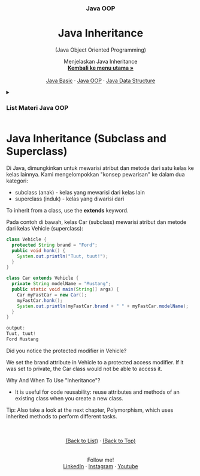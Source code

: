 <div id="top" align="center">
  <h3 align="center">Java OOP</h3>
  <h1>Java Inheritance</h1>
  <p align="center">(Java Object Oriented Programming)</p>

  <p align="center">
    Menjelaskan Java Inheritance
    <br />
    <a href="https://github.com/falahdrrhmn/Tutorial-Java/blob/main/README.md"><strong>Kembali ke menu utama »</strong></a>
    <br />
    <br />
    <a href="https://github.com/falahdrrhmn/Tutorial-Java/blob/main/Java%20Basic/README.md">Java Basic</a>
    ·
    <a href="https://github.com/falahdrrhmn/Tutorial-Java/blob/main/Java%20OOP/README.md">Java OOP</a>
    ·
    <a href="https://github.com/falahdrrhmn/Tutorial-Java/blob/main/Java%20Data%20Structure/README.md">Java Data Structure</a>
  </p>
</div>

<!-- TABLE OF CONTENTS -->
<details>
  <summary id="list"><H3>List Materi Java OOP</H3></summary>
  <ol>
    <li>
      <a href="https://github.com/falahdrrhmn/Tutorial-Java/blob/main/Java%20OOP/README.md">Java OOP</a>
      <ul>
        <li><a href="https://github.com/falahdrrhmn/Tutorial-Java/blob/main/Java%20OOP/DasarOOP.md">Dasar OOP</a></li>
        <li><a href="https://github.com/falahdrrhmn/Tutorial-Java/blob/main/Java%20OOP/ClassdanObject.md">Class dan Object</a></li>
        <li><a href="https://github.com/falahdrrhmn/Tutorial-Java/blob/main/Java%20OOP/ClassMethods.md">Class Methods</a></li>
        <li><a href="https://github.com/falahdrrhmn/Tutorial-Java/blob/main/Java%20OOP/Constructor.md">Constructor</a></li>
        <li><a href="https://github.com/falahdrrhmn/Tutorial-Java/blob/main/Java%20OOP/Encapsulation.md">Encapsulation</a></li>
        <li><a href="https://github.com/falahdrrhmn/Tutorial-Java/blob/main/Java%20OOP/Abstraction.md">Abstraction</a></li>
        <li><a href="https://github.com/falahdrrhmn/Tutorial-Java/blob/main/Java%20OOP/Inheritance.md">Inheritance</a></li>
        <li><a href="https://github.com/falahdrrhmn/Tutorial-Java/blob/main/Java%20OOP/Polymorphism.md">Polymorphism</a></li>
      </ul>
    </li>
  </ol>
</details>

# Java Inheritance (Subclass and Superclass)

Di Java, dimungkinkan untuk mewarisi atribut dan metode dari satu kelas ke kelas lainnya. Kami mengelompokkan "konsep pewarisan" ke dalam dua kategori:

- subclass (anak) - kelas yang mewarisi dari kelas lain
- superclass (induk) - kelas yang diwarisi dari

To inherit from a class, use the **extends** keyword.

Pada contoh di bawah, kelas Car (subclass) mewarisi atribut dan metode dari kelas Vehicle (superclass):

```java
class Vehicle {
  protected String brand = "Ford";
  public void honk() {
    System.out.println("Tuut, tuut!");
  }
}

class Car extends Vehicle {
  private String modelName = "Mustang";
  public static void main(String[] args) {
    Car myFastCar = new Car();
    myFastCar.honk();
    System.out.println(myFastCar.brand + " " + myFastCar.modelName);
  }
}

output:
Tuut, tuut!
Ford Mustang
```

Did you notice the protected modifier in Vehicle?

We set the brand attribute in Vehicle to a protected access modifier. If it was set to private, the Car class would not be able to access it.

Why And When To Use "Inheritance"?
- It is useful for code reusability: reuse attributes and methods of an existing class when you create a new class.

Tip: Also take a look at the next chapter, Polymorphism, which uses inherited methods to perform different tasks.






<br>
<br>

<div align="center">
  <a href="#list">(Back to List)</a>
  ·
  <a href="#top">(Back to Top)</a>
</div>

<br>
<br>

<div align="center">
    Follow me!<br>
    <a href="https://bit.ly/3Qcg3s4">LinkedIn</a>
    ·
    <a href="https://bit.ly/3oRMMaA">Instagram</a>
    ·
    <a href="https://bit.ly/3zqrTrP">Youtube</a>
</div>

